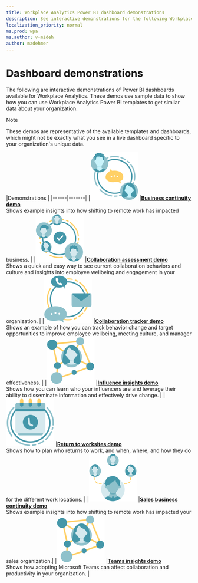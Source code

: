 ```yaml
---
title: Workplace Analytics Power BI dashboard demonstrations
description: See interactive demonstrations for the following Workplace Analytics Power BI dashboards
localization_priority: normal 
ms.prod: wpa
ms.author: v-mideh
author: madehmer
---
```


# Dashboard demonstrations

The following are interactive demonstrations of Power BI dashboards available for Workplace Analytics. These demos use sample data to show how you can use Workplace Analytics Power BI templates to get similar data about your organization.

> [!Note]
> These demos are representative of the available templates and dashboards, which might not be exactly what you see in a live dashboard specific to your organization's unique data.

|Demonstrations   |
|------|-------|
|![Business communication icon](../images/wpa/playbooks/manager-coaching-32x32.svg) |[**Business continuity demo**](./power-bi-bc.md#demonstration)<br>Shows example insights into how shifting to remote work has impacted business. |
|![Collaboration assess icon](../images/wpa/playbooks/cross-group-collab-32x32.svg) |[**Collaboration assessment demo**](./power-bi-collab-assess.md#demonstration) <br>Shows a quick and easy way to see current collaboration behaviors and culture and insights into employee wellbeing and engagement in your organization. |
|![Collaboration tracker icon](../images/wpa/playbooks/efficient-communications-32x32.svg) |[**Collaboration tracker demo**](./power-bi-collab-track.md#demonstration) <br>Shows an example of how you can track behavior change and target opportunities to improve employee wellbeing, meeting culture, and manager effectiveness. |
|![Influencer icon](../images/wpa/playbooks/influencer-32x32.svg) |[**Influence insights demo**](./pbi-influence-db.md) <br>Shows how you can learn who your influencers are and leverage their ability to disseminate information and effectively drive change. |
|![Return to work icon](../images/wpa/playbooks/meetings-32x32.svg) |[**Return to worksites demo**](./power-bi-return-tw.md#demonstration) <br>Shows how to plan who returns to work, and when, where, and how they do for the different work locations. |
|![Sales business continuity icon](../images/wpa/playbooks/manage-connectedness-32x32.svg) |[**Sales business continuity demo**](./pbi-sales-bc.md#demonstration) <br>Shows example insights into how shifting to remote work has impacted your sales organization.|
|![Teams insights icon](../images/wpa/playbooks/influencer-32x32.svg) |[**Teams insights demo**](./power-bi-teams.md#demonstration) <br>Shows how adopting Microsoft Teams can affect collaboration and productivity in your organization. |
